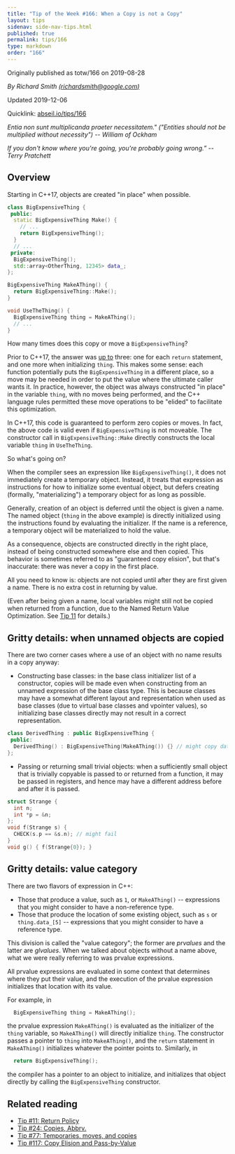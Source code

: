 ```yaml
---
title: "Tip of the Week #166: When a Copy is not a Copy"
layout: tips
sidenav: side-nav-tips.html
published: true
permalink: tips/166
type: markdown
order: "166"
---
```


Originally published as totw/166 on 2019-08-28

*By Richard Smith [(richardsmith@google.com)](mailto:richardsmith@google.com)*

Updated 2019-12-06

Quicklink: [abseil.io/tips/166](https://abseil.io/tips/166)

*Entia non sunt multiplicanda praeter necessitatem." ("Entities should not be
multiplied without necessity") -- William of Ockham*

*If you don't know where you're going, you're probably going wrong.” -- Terry
Pratchett*

## Overview

Starting in C++17, objects are created "in place" when possible.

```cpp
class BigExpensiveThing {
 public:
  static BigExpensiveThing Make() {
    // ...
    return BigExpensiveThing();
  }
  // ...
 private:
  BigExpensiveThing();
  std::array<OtherThing, 12345> data_;
};

BigExpensiveThing MakeAThing() {
  return BigExpensiveThing::Make();
}

void UseTheThing() {
  BigExpensiveThing thing = MakeAThing();
  // ...
}
```

How many times does this copy or move a `BigExpensiveThing`?

Prior to C++17, the answer was [up to][tip-117] three: one for each `return`
statement, and one more when initializing `thing`. This makes some sense: each
function potentially puts the `BigExpensiveThing` in a different place, so a
move may be needed in order to put the value where the ultimate caller wants it.
In practice, however, the object was always constructed "in place" in the
variable `thing`, with no moves being performed, and the C++ language rules
permitted these move operations to be "elided" to facilitate this optimization.

In C++17, this code is guaranteed to perform zero copies or moves. In fact, the
above code is valid even if `BigExpensiveThing` is not moveable. The constructor
call in `BigExpensiveThing::Make` directly constructs the local variable `thing`
in `UseTheThing`.

So what's going on?

When the compiler sees an expression like `BigExpensiveThing()`, it does not
immediately create a temporary object. Instead, it treats that expression as
instructions for how to initialize some eventual object, but defers creating
(formally, "materializing") a temporary object for as long as possible.

Generally, creation of an object is deferred until the object is given a name.
The named object (`thing` in the above example) is directly initialized using
the instructions found by evaluating the initializer. If the name is a
reference, a temporary object will be materialized to hold the value.

As a consequence, objects are constructed directly in the right place, instead
of being constructed somewhere else and then copied. This behavior is sometimes
referred to as "guaranteed copy elision", but that's inaccurate: there was never
a copy in the first place.

All you need to know is: objects are not copied until after they are first given
a name. There is no extra cost in returning by value.

(Even after being given a name, local variables might still not be copied when
returned from a function, due to the Named Return Value Optimization. See
[Tip 11][tip-11] for details.)

## Gritty details: when unnamed objects are copied

There are two corner cases where a use of an object with no name results in a
copy anyway:

*   Constructing base classes: in the base class initializer list of a
    constructor, copies will be made even when constructing from an unnamed
    expression of the base class type. This is because classes may have a
    somewhat different layout and representation when used as base classes (due
    to virtual base classes and vpointer values), so initializing base classes
    directly may not result in a correct representation.

```cpp
class DerivedThing : public BigExpensiveThing {
 public:
  DerivedThing() : BigExpensiveThing(MakeAThing()) {} // might copy data_
};
```

*   Passing or returning small trivial objects: when a sufficiently small object
    that is trivially copyable is passed to or returned from a function, it may
    be passed in registers, and hence may have a different address before and
    after it is passed.

```cpp
struct Strange {
  int n;
  int *p = &n;
};
void f(Strange s) {
  CHECK(s.p == &s.n); // might fail
}
void g() { f(Strange{0}); }
```

## Gritty details: value category

There are two flavors of expression in C++:

*   Those that produce a value, such as `1`, or `MakeAThing()` -- expressions
    that you might consider to have a non-reference type.
*   Those that produce the location of some existing object, such as `s` or
    `thing.data_[5]` -- expressions that you might consider to have a reference
    type.

This division is called the "value category"; the former are *prvalues* and the
latter are *glvalues*. When we talked about objects without a name above, what
we were really referring to was prvalue expressions.

All prvalue expressions are evaluated in some context that determines where they
put their value, and the execution of the prvalue expression initializes that
location with its value.

For example, in

```cpp
  BigExpensiveThing thing = MakeAThing();
```

the prvalue expression `MakeAThing()` is evaluated as the initializer of the
`thing` variable, so `MakeAThing()` will directly initialize `thing`. The
constructor passes a pointer to `thing` into `MakeAThing()`, and the `return`
statement in `MakeAThing()` initializes whatever the pointer points to.
Similarly, in

```cpp
  return BigExpensiveThing();
```

the compiler has a pointer to an object to initialize, and initializes that
object directly by calling the `BigExpensiveThing` constructor.

## Related reading

*   [Tip #11: Return Policy](http://abseil.io/tips/11)
*   [Tip #24: Copies, Abbrv.](http://abseil.io/tips/24)
*   [Tip #77: Temporaries, moves, and copies](http://abseil.io/tips/77)
*   [Tip #117: Copy Elision and Pass-by-Value](http://abseil.io/tips/117)

[tip-11]: http://abseil.io/tips/11
[tip-117]: http://abseil.io/tips/117
